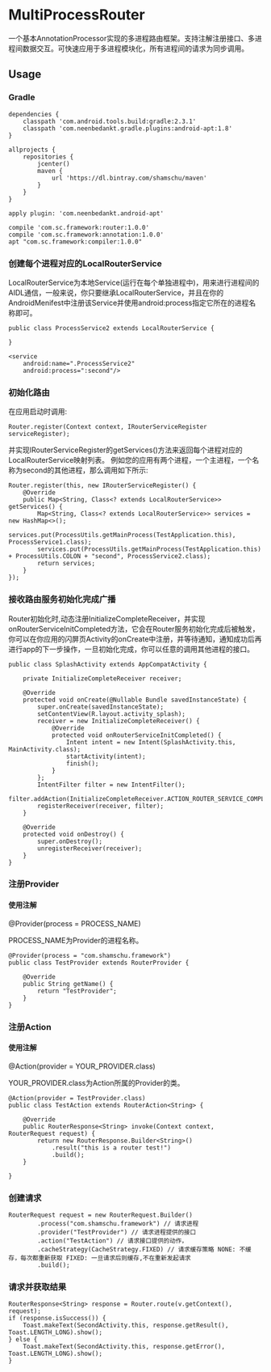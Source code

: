 # MultiProcessRouter
一个基本AnnotationProcessor实现的多进程路由框架。支持注解注册接口、多进程间数据交互。可快速应用于多进程模块化，所有进程间的请求为同步调用。

## Usage

### Gradle
```
dependencies {
    classpath 'com.android.tools.build:gradle:2.3.1'
    classpath 'com.neenbedankt.gradle.plugins:android-apt:1.8'
}

allprojects {
    repositories {
        jcenter()
        maven {
            url 'https://dl.bintray.com/shamschu/maven'
        }
    }
}

apply plugin: 'com.neenbedankt.android-apt'

compile 'com.sc.framework:router:1.0.0'
compile 'com.sc.framework:annotation:1.0.0'
apt "com.sc.framework:compiler:1.0.0"
```

### 创建每个进程对应的LocalRouterService

LocalRouterService为本地Service(运行在每个单独进程中)，用来进行进程间的AIDL通信，一般来说，你只要继承LocalRouterService，并且在你的AndroidMenifest中注册该Service并使用android:process指定它所在的进程名称即可。

```
public class ProcessService2 extends LocalRouterService {

}

<service
    android:name=".ProcessService2"
    android:process=":second"/>
```

### 初始化路由
在应用启动时调用:

```
Router.register(Context context, IRouterServiceRegister serviceRegister);
```
并实现IRouterServiceRegister的getServices()方法来返回每个进程对应的LocalRouterService映射列表。
例如您的应用有两个进程，一个主进程，一个名称为second的其他进程，那么调用如下所示:

```
Router.register(this, new IRouterServiceRegister() {
    @Override
    public Map<String, Class<? extends LocalRouterService>> getServices() {
        Map<String, Class<? extends LocalRouterService>> services = new HashMap<>();
        services.put(ProcessUtils.getMainProcess(TestApplication.this), ProcessService1.class);
        services.put(ProcessUtils.getMainProcess(TestApplication.this) + ProcessUtils.COLON + "second", ProcessService2.class);
        return services;
    }
});
```

### 接收路由服务初始化完成广播
Router初始化时,动态注册InitializeCompleteReceiver，并实现onRouterServiceInitCompleted方法，它会在Router服务初始化完成后被触发，你可以在你应用的闪屏页Activity的onCreate中注册，并等待通知，通知成功后再进行app的下一步操作，一旦初始化完成，你可以任意的调用其他进程的接口。

```
public class SplashActivity extends AppCompatActivity {

    private InitializeCompleteReceiver receiver;

    @Override
    protected void onCreate(@Nullable Bundle savedInstanceState) {
        super.onCreate(savedInstanceState);
        setContentView(R.layout.activity_splash);
        receiver = new InitializeCompleteReceiver() {
            @Override
            protected void onRouterServiceInitCompleted() {
                Intent intent = new Intent(SplashActivity.this, MainActivity.class);
                startActivity(intent);
                finish();
            }
        };
        IntentFilter filter = new IntentFilter();
        filter.addAction(InitializeCompleteReceiver.ACTION_ROUTER_SERVICE_COMPLETED);
        registerReceiver(receiver, filter);
    }

    @Override
    protected void onDestroy() {
        super.onDestroy();
        unregisterReceiver(receiver);
    }
}
```

	
### 注册Provider

#### 使用注解

@Provider(process = PROCESS_NAME)

PROCESS_NAME为Provider的进程名称。

```
@Provider(process = "com.shamschu.framework")
public class TestProvider extends RouterProvider {

    @Override
    public String getName() {
        return "TestProvider";
    }
}
```
### 注册Action
#### 使用注解
@Action(provider = YOUR_PROVIDER.class)

YOUR_PROVIDER.class为Action所属的Provider的类。

```
@Action(provider = TestProvider.class)
public class TestAction extends RouterAction<String> {

    @Override
    public RouterResponse<String> invoke(Context context, RouterRequest request) {
        return new RouterResponse.Builder<String>()
            .result("this is a router test!")
            .build();
    }

}
```

### 创建请求

```
RouterRequest request = new RouterRequest.Builder()
        .process("com.shamschu.framework") // 请求进程
        .provider("TestProvider") // 请求进程提供的接口
        .action("TestAction") // 请求接口提供的动作，
        .cacheStrategy(CacheStrategy.FIXED) // 请求缓存策略 NONE: 不缓存，每次都重新获取 FIXED: 一旦请求后则缓存,不在重新发起请求
        .build();
```

### 请求并获取结果
```
RouterResponse<String> response = Router.route(v.getContext(), request);
if (response.isSuccess()) {
    Toast.makeText(SecondActivity.this, response.getResult(), Toast.LENGTH_LONG).show();
} else {
    Toast.makeText(SecondActivity.this, response.getError(), Toast.LENGTH_LONG).show();
}
```
